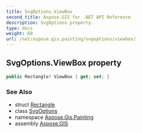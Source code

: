 ```yaml
---
title: SvgOptions.ViewBox
second_title: Aspose.GIS for .NET API Reference
description: SvgOptions property. 
type: docs
weight: 60
url: /net/aspose.gis.painting/svgoptions/viewbox/
---
```

## SvgOptions.ViewBox property

```csharp
public Rectangle? ViewBox { get; set; }
```

### See Also

* struct [Rectangle](../../../aspose.gis.common/rectangle/)
* class [SvgOptions](../)
* namespace [Aspose.Gis.Painting](../../svgoptions/)
* assembly [Aspose.GIS](../../../)


